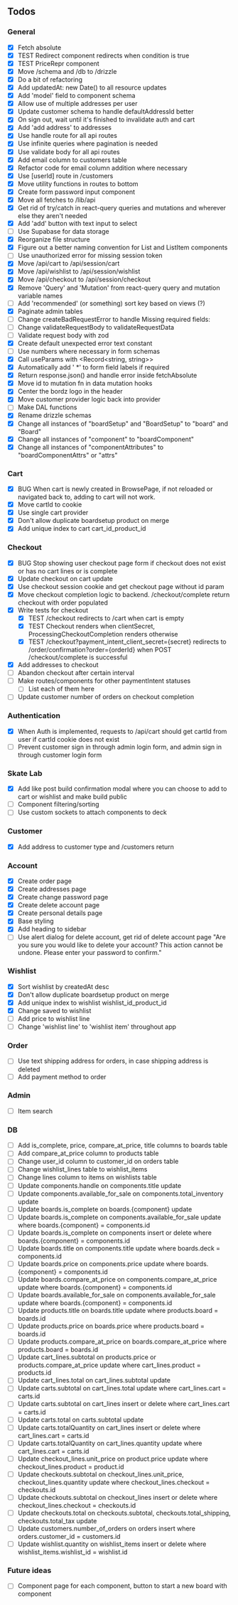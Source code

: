 ## Todos

### General

-   [x] Fetch absolute
-   [x] TEST Redirect component redirects when condition is true
-   [x] TEST PriceRepr component
-   [x] Move /schema and /db to /drizzle
-   [x] Do a bit of refactoring
-   [x] Add updatedAt: new Date() to all resource updates
-   [x] Add 'model' field to component schema
-   [x] Allow use of multiple addresses per user
-   [x] Update customer schema to handle defaultAddressId better
-   [x] On sign out, wait until it's finished to invalidate auth and cart
-   [x] Add 'add address' to addresses
-   [x] Use handle route for all api routes
-   [x] Use infinite queries where pagination is needed
-   [x] Use validate body for all api routes
-   [x] Add email column to customers table
-   [x] Refactor code for email column addition where necessary
-   [x] Use [userId] route in /customers
-   [x] Move utility functions in routes to bottom
-   [x] Create form password input component
-   [x] Move all fetches to /lib/api
-   [x] Get rid of try/catch in react-query queries and mutations and wherever else they aren't needed
-   [x] Add 'add' button with text input to select
-   [ ] Use Supabase for data storage
-   [x] Reorganize file structure
-   [x] Figure out a better naming convention for List and ListItem components
-   [ ] Use unauthorized error for missing session token
-   [x] Move /api/cart to /api/session/cart
-   [x] Move /api/wishlist to /api/session/wishlist
-   [x] Move /api/checkout to /api/session/checkout
-   [x] Remove 'Query' and 'Mutation' from react-query query and mutation variable names
-   [ ] Add 'recommended' (or something) sort key based on views (?)
-   [x] Paginate admin tables
-   [ ] Change createBadRequestError to handle Missing required fields:
-   [ ] Change validateRequestBody to validateRequestData
-   [ ] Validate request body with zod
-   [x] Create default unexpected error text constant
-   [ ] Use numbers where necessary in form schemas
-   [x] Call useParams with <Record<string, string>>
-   [x] Automatically add ' \*' to form field labels if required
-   [x] Return response.json() and handle error inside fetchAbsolute
-   [x] Move id to mutation fn in data mutation hooks
-   [x] Center the bordz logo in the header
-   [x] Move customer provider logic back into provider
-   [ ] Make DAL functions
-   [x] Rename drizzle schemas
-   [x] Change all instances of "boardSetup" and "BoardSetup" to "board" and "Board"
-   [x] Change all instances of "component" to "boardComponent"
-   [x] Change all instances of "componentAttributes" to "boardComponentAttrs" or "attrs"

### Cart

-   [x] BUG When cart is newly created in BrowsePage, if not reloaded or navigated back to, adding to cart will not work.
-   [x] Move cartId to cookie
-   [x] Use single cart provider
-   [x] Don't allow duplicate boardsetup product on merge
-   [x] Add unique index to cart cart_id_product_id

### Checkout

-   [x] BUG Stop showing user checkout page form if checkout does not exist or has no cart lines or is complete
-   [x] Update checkout on cart update
-   [x] Use checkout session cookie and get checkout page without id param
-   [x] Move checkout completion logic to backend. /checkout/complete return checkout with order populated
-   [x] Write tests for checkout
    -   [x] TEST /checkout redirects to /cart when cart is empty
    -   [x] TEST Checkout renders when clientSecret, ProcessingCheckoutCompletion renders otherwise
    -   [x] TEST /checkout?payment_intent_client_secret={secret} redirects to /order/confirmation?order={orderId} when POST /checkout/complete is successful
-   [x] Add addresses to checkout
-   [ ] Abandon checkout after certain interval
-   [ ] Make routes/components for other paymentIntent statuses
    -   [ ] List each of them here
-   [ ] Update customer number of orders on checkout completion

### Authentication

-   [x] When Auth is implemented, requests to /api/cart should get cartId from user if cartId cookie does not exist
-   [ ] Prevent customer sign in through admin login form, and admin sign in through customer login form

### Skate Lab

-   [x] Add like post build confirmation modal where you can choose to add to cart or wishlist and make build public
-   [ ] Component filtering/sorting
-   [ ] Use custom sockets to attach components to deck

### Customer

-   [x] Add address to customer type and /customers return

### Account

-   [x] Create order page
-   [x] Create addresses page
-   [x] Create change password page
-   [x] Create delete account page
-   [x] Create personal details page
-   [x] Base styling
-   [x] Add heading to sidebar
-   [ ] Use alert dialog for delete account, get rid of delete account page "Are you sure you would like to delete your account? This action cannot be undone. Please enter your password to confirm."

### Wishlist

-   [x] Sort wishlist by createdAt desc
-   [x] Don't allow duplicate boardsetup product on merge
-   [x] Add unique index to wishlist wishlist_id_product_id
-   [x] Change saved to wishlist
-   [ ] Add price to wishlist line
-   [ ] Change 'wishlist line' to 'wishlist item' throughout app

### Order

-   [ ] Use text shipping address for orders, in case shipping address is deleted
-   [ ] Add payment method to order

### Admin

-   [ ] Item search

### DB

-   [ ] Add is_complete, price, compare_at_price, title columns to boards table
-   [ ] Add compare_at_price column to products table
-   [ ] Change user_id column to customer_id on orders table
-   [ ] Change wishlist_lines table to wishlist_items
-   [ ] Change lines column to items on wishlists table
-   [ ] Update components.handle on components.title update
-   [ ] Update components.available_for_sale on components.total_inventory update
-   [ ] Update boards.is_complete on boards.{component} update
-   [ ] Update boards.is_complete on components.available_for_sale update where boards.{component} = components.id
-   [ ] Update boards.is_complete on components insert or delete where boards.{component} = components.id
-   [ ] Update boards.title on components.title update where boards.deck = components.id
-   [ ] Update boards.price on components.price update where boards.{component} = components.id
-   [ ] Update boards.compare_at_price on components.compare_at_price update where boards.{component} = components.id
-   [ ] Update boards.available_for_sale on components.available_for_sale update where boards.{component} = components.id
-   [ ] Update products.title on boards.title update where products.board = boards.id
-   [ ] Update products.price on boards.price where products.board = boards.id
-   [ ] Update products.compare_at_price on boards.compare_at_price where products.board = boards.id
-   [ ] Update cart_lines.subtotal on products.price or products.compare_at_price update where cart_lines.product = products.id
-   [ ] Update cart_lines.total on cart_lines.subtotal update
-   [ ] Update carts.subtotal on cart_lines.total update where cart_lines.cart = carts.id
-   [ ] Update carts.subtotal on cart_lines insert or delete where cart_lines.cart = carts.id
-   [ ] Update carts.total on carts.subtotal update
-   [ ] Update carts.totalQuantity on cart_lines insert or delete where cart_lines.cart = carts.id
-   [ ] Update carts.totalQuantity on cart_lines.quantity update where cart_lines.cart = carts.id
-   [ ] Update checkout_lines.unit_price on product.price update where checkout_lines.product = product.id
-   [ ] Update checkouts.subtotal on checkout_lines.unit_price, checkout_lines.quantity update where checkout_lines.checkout = checkouts.id
-   [ ] Update checkouts.subtotal on checkout_lines insert or delete where checkout_lines.checkout = checkouts.id
-   [ ] Update checkouts.total on checkouts.subtotal, checkouts.total_shipping, checkouts.total_tax update
-   [ ] Update customers.number_of_orders on orders insert where orders.customer_id = customers.id
-   [ ] Update wishlist.quantity on wishlist_items insert or delete where wishlist_items.wishlist_id = wishlist.id

### Future ideas

-   [ ] Component page for each component, button to start a new board with component
